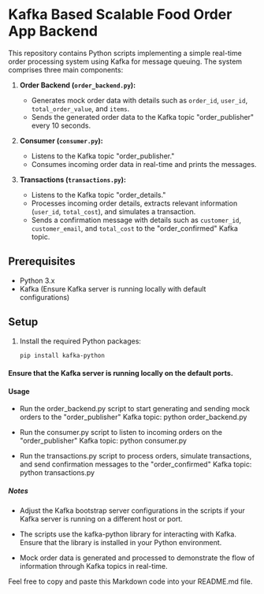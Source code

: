 # Kafka Based Scalable Food Order App Backend

This repository contains Python scripts implementing a simple real-time order processing system using Kafka for message queuing. The system comprises three main components:

1. **Order Backend (`order_backend.py`):**
   - Generates mock order data with details such as `order_id`, `user_id`, `total_order_value`, and `items`.
   - Sends the generated order data to the Kafka topic "order_publisher" every 10 seconds.

2. **Consumer (`consumer.py`):**
   - Listens to the Kafka topic "order_publisher."
   - Consumes incoming order data in real-time and prints the messages.

3. **Transactions (`transactions.py`):**
   - Listens to the Kafka topic "order_details."
   - Processes incoming order details, extracts relevant information (`user_id`, `total_cost`), and simulates a transaction.
   - Sends a confirmation message with details such as `customer_id`, `customer_email`, and `total_cost` to the "order_confirmed" Kafka topic.

## Prerequisites

- Python 3.x
- Kafka (Ensure Kafka server is running locally with default configurations)

## Setup

1. Install the required Python packages:
   ```bash
   pip install kafka-python


#### Ensure that the Kafka server is running locally on the default ports.


#### Usage

- Run the order_backend.py script to start generating and sending mock orders to the "order_publisher" Kafka topic:
    python order_backend.py

-  Run the consumer.py script to listen to incoming orders on the "order_publisher" Kafka topic:
    python consumer.py

- Run the transactions.py script to process orders, simulate transactions, and send confirmation messages to the "order_confirmed" Kafka topic:
    python transactions.py

##### Notes

- Adjust the Kafka bootstrap server configurations in the scripts if your Kafka server is running on a different host or port.

- The scripts use the kafka-python library for interacting with Kafka. Ensure that the library is installed in your Python environment.

- Mock order data is generated and processed to demonstrate the flow of information through Kafka topics in real-time.


Feel free to copy and paste this Markdown code into your README.md file.
